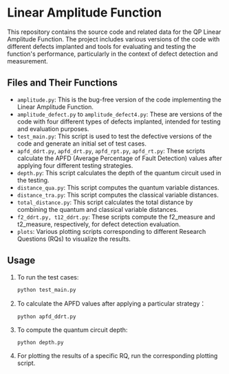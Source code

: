 # Linear Amplitude Function

This repository contains the source code and related data for the QP Linear Amplitude Function. The project includes various versions of the code with different defects implanted and tools for evaluating and testing the function's performance, particularly in the context of defect detection and measurement.

## Files and Their Functions

- `amplitude.py`: This is the bug-free version of the code implementing the Linear Amplitude Function.
- `amplitude_defect.py` to `amplitude_defect4.py`: These are versions of the code with four different types of defects implanted, intended for testing and evaluation purposes.
- `test_main.py`: This script is used to test the defective versions of the code and generate an initial set of test cases.
- `apfd_ddrt.py`, `apfd_drt.py`, `apfd_rpt.py`, `apfd_rt.py`: These scripts calculate the APFD (Average Percentage of Fault Detection) values after applying four different testing strategies.
- `depth.py`: This script calculates the depth of the quantum circuit used in the testing.
- `distance_qua.py`: This script computes the quantum variable distances.
- `distance_tra.py`: This script computes the classical variable distances.
- `total_distance.py`: This script calculates the total distance by combining the quantum and classical variable distances.
- `f2_ddrt.py, t12_ddrt.py`: These scripts compute the f2_measure and t2_measure, respectively, for defect detection evaluation.
- `plots`: Various plotting scripts corresponding to different Research Questions (RQs) to visualize the results.

## Usage

1. To run the test cases:
   ```bash
   python test_main.py
2. To calculate the APFD values after applying a particular strategy：
   ```bash
   python apfd_ddrt.py
3. To compute the quantum circuit depth:
   ```bash
   python depth.py
4. For plotting the results of a specific RQ, run the corresponding plotting script.
